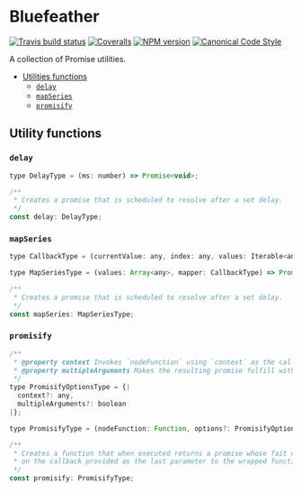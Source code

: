 # Bluefeather

[![Travis build status](http://img.shields.io/travis/gajus/bluefeather/master.svg?style=flat-square)](https://travis-ci.org/gajus/bluefeather)
[![Coveralls](https://img.shields.io/coveralls/gajus/bluefeather.svg?style=flat-square)](https://github.com/gajus/bluefeather)
[![NPM version](http://img.shields.io/npm/v/bluefeather.svg?style=flat-square)](https://www.npmjs.org/package/bluefeather)
[![Canonical Code Style](https://img.shields.io/badge/code%20style-canonical-blue.svg?style=flat-square)](https://github.com/gajus/canonical)

A collection of Promise utilities.

* [Utilities functions](#utility-functions)
  * [`delay`](#delay)
  * [`mapSeries`](#mapseries)
  * [`promisify`](#promisify)

## Utility functions

### `delay`

```js
type DelayType = (ms: number) => Promise<void>;

/**
 * Creates a promise that is scheduled to resolve after a set delay.
 */
const delay: DelayType;

```

### `mapSeries`

```js
type CallbackType = (currentValue: any, index: any, values: Iterable<any>) => any;

type MapSeriesType = (values: Array<any>, mapper: CallbackType) => Promise<Array<any>>;

/**
 * Creates a promise that is scheduled to resolve after a set delay.
 */
const mapSeries: MapSeriesType;

```

### `promisify`

```js
/**
 * @property context Invokes `nodeFunction` using `context` as the calling object.
 * @property multipleArguments Makes the resulting promise fulfill with an array of the callback's success value(s).
 */
type PromisifyOptionsType = {|
  context?: any,
  multipleArguments?: boolean
|};

type PromisifyType = (nodeFunction: Function, options?: PromisifyOptionsType) => Function;

/**
 * Creates a function that when executed returns a promise whose fait depends
 * on the callback provided as the last parameter to the wrapped function.
 */
const promisify: PromisifyType;

```
